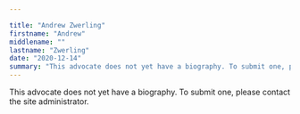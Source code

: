 ```yaml
---

title: "Andrew Zwerling"
firstname: "Andrew"
middlename: ""
lastname: "Zwerling"
date: "2020-12-14"
summary: "This advocate does not yet have a biography. To submit one, please contact the site administrator."
---
```

This advocate does not yet have a biography. To submit one, please contact the site administrator.

